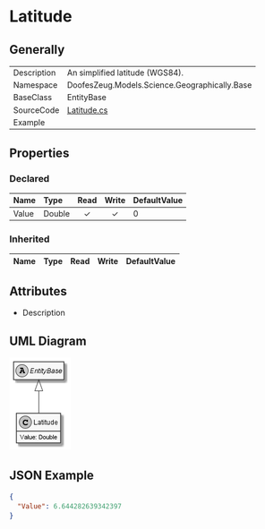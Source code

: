 ﻿# Latitude

## Generally

|||
|:-|:-|
|Description|An simplified latitude (WGS84).|
|Namespace|DoofesZeug.Models.Science.Geographically.Base|
|BaseClass|EntityBase|
|SourceCode|[Latitude.cs](../../../../DoofesZeug.Library/Src/Models/Science/Geographically/Base/Latitude.cs)|
|Example||

## Properties

### Declared

|Name|Type|Read|Write|DefaultValue|
|:---|:---|:--:|:---:|:-----------|
|Value|Double|&#x2713;|&#x2713;|0|

### Inherited

|Name|Type|Read|Write|DefaultValue|
|:---|:---|:--:|:---:|:-----------|

## Attributes

- Description

## UML Diagram

![Latitude.png](./Latitude.png "Latitude")

## JSON Example

```json
{
  "Value": 6.644282639342397
}
```

